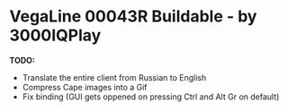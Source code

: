 # VegaLine 00043R Buildable - by 3000IQPlay

**TODO:**
- Translate the entire client from Russian to English
- Compress Cape images into a Gif
- Fix binding (GUI gets oppened on pressing Ctrl and Alt Gr on default)
